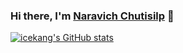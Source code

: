 ### Hi there, I'm [Naravich Chutisilp](https://icekang.com) 👋
[![icekang's GitHub stats](https://github-readme-stats.vercel.app/api?username=icekang)](https://github.com/anuraghazra/github-readme-stats)

<!--
**icekang/icekang** is a ✨ _special_ ✨ repository because its `README.md` (this file) appears on your GitHub profile.

Here are some ideas to get you started:

- 🔭 I’m currently working on ...
- 🌱 I’m currently learning ...
- 👯 I’m looking to collaborate on ...
- 🤔 I’m looking for help with ...
- 💬 Ask me about ...
- 📫 How to reach me: ...
- 😄 Pronouns: ...
- ⚡ Fun fact: ...
-->

